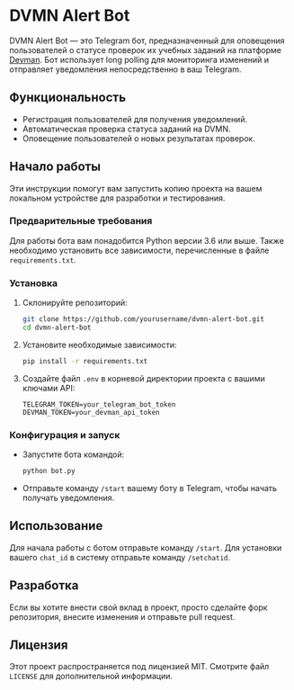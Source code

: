 
# DVMN Alert Bot

DVMN Alert Bot — это Telegram бот, предназначенный для оповещения пользователей о статусе проверок их учебных заданий на платформе [Devman](https://dvmn.org/). Бот использует long polling для мониторинга изменений и отправляет уведомления непосредственно в ваш Telegram.

## Функциональность

- Регистрация пользователей для получения уведомлений.
- Автоматическая проверка статуса заданий на DVMN.
- Оповещение пользователей о новых результатах проверок.

## Начало работы

Эти инструкции помогут вам запустить копию проекта на вашем локальном устройстве для разработки и тестирования.

### Предварительные требования

Для работы бота вам понадобится Python версии 3.6 или выше. Также необходимо установить все зависимости, перечисленные в файле `requirements.txt`.

### Установка

1. Склонируйте репозиторий:
   ```sh
   git clone https://github.com/yourusername/dvmn-alert-bot.git
   cd dvmn-alert-bot
   ```

2. Установите необходимые зависимости:
   ```sh
   pip install -r requirements.txt
   ```

3. Создайте файл `.env` в корневой директории проекта с вашими ключами API:
   ```plaintext
   TELEGRAM_TOKEN=your_telegram_bot_token
   DEVMAN_TOKEN=your_devman_api_token
   ```

### Конфигурация и запуск

- Запустите бота командой:
  ```sh
  python bot.py
  ```

- Отправьте команду `/start` вашему боту в Telegram, чтобы начать получать уведомления.

## Использование

Для начала работы с ботом отправьте команду `/start`. Для установки вашего `chat_id` в систему отправьте команду `/setchatid`.

## Разработка

Если вы хотите внести свой вклад в проект, просто сделайте форк репозитория, внесите изменения и отправьте pull request.

## Лицензия

Этот проект распространяется под лицензией MIT. Смотрите файл `LICENSE` для дополнительной информации.
